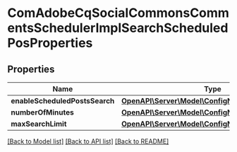 # ComAdobeCqSocialCommonsCommentsSchedulerImplSearchScheduledPosProperties

## Properties
Name | Type | Description | Notes
------------ | ------------- | ------------- | -------------
**enableScheduledPostsSearch** | [**OpenAPI\Server\Model\ConfigNodePropertyBoolean**](ConfigNodePropertyBoolean.md) |  | [optional] 
**numberOfMinutes** | [**OpenAPI\Server\Model\ConfigNodePropertyInteger**](ConfigNodePropertyInteger.md) |  | [optional] 
**maxSearchLimit** | [**OpenAPI\Server\Model\ConfigNodePropertyInteger**](ConfigNodePropertyInteger.md) |  | [optional] 

[[Back to Model list]](../README.md#documentation-for-models) [[Back to API list]](../README.md#documentation-for-api-endpoints) [[Back to README]](../README.md)


